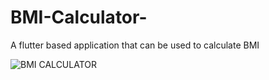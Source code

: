# BMI-Calculator-
A  flutter based application that can be used to calculate BMI


![BMI CALCULATOR](https://github.com/vatsshivam99/BMI-Calculator-/blob/main/Images/bmi_calculator.gif)
